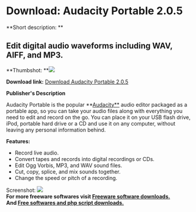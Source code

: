 # Download: Audacity Portable 2.0.5

**Short description: **

## Edit digital audio waveforms including WAV, AIFF, and MP3.

  
**Thumbshot: **![](http://www.freewarefiles.com/screenshot/audacity2_md.jpg)   
  
**Download link:** [Download Audacity Portable 2.0.5](http://freesoftwares.boysofts.com/Audacity-Portable-Rev_program_23093.html)  
  

**Publisher's Description**  
  

Audacity Portable is the popular
**[Audacity**](http://www.freewarefiles.com/program_6_229_2421.html) audio
editor packaged as a portable app, so you can take your audio files along with
everything you need to edit and record on the go. You can place it on your USB
flash drive, iPod, portable hard drive or a CD and use it on any computer,
without leaving any personal information behind.

**Features:**

  * Record live audio. 
  * Convert tapes and records into digital recordings or CDs. 
  * Edit Ogg Vorbis, MP3, and WAV sound files. 
  * Cut, copy, splice, and mix sounds together. 
  * Change the speed or pitch of a recording. 

  
  
Screenshot: ![](http://www.freewarefiles.com/screenshot/audacity2.jpg)  
**For more freeware softwares visit [Freeware software downloads.](http://freesoftwares.boysofts.com/)**   
**And [Free softwares and php script downloads.](http://www.boysofts.com/)**

